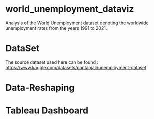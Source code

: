 # world_unemployment_dataviz
Analysis of the World Unemployment dataset denoting the worldwide unemployment rates from the years 1991 to 2021.

# DataSet
The source dataset used here can be found : https://www.kaggle.com/datasets/pantanjali/unemployment-dataset
# Data-Reshaping

# Tableau Dashboard
